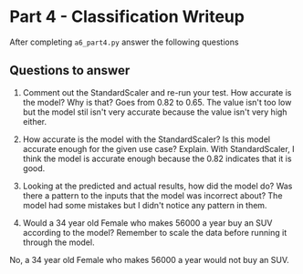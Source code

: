 # Part 4 - Classification Writeup

After completing `a6_part4.py` answer the following questions

## Questions to answer

1. Comment out the StandardScaler and re-run your test. How accurate is the model? Why is that?
Goes from 0.82 to 0.65. The value isn't too low but the model stil isn't very accurate because the value isn't very high either.

2. How accurate is the model with the StandardScaler? Is this model accurate enough for the given use case? Explain.
With StandardScaler, I think the model is accurate enough because the 0.82 indicates that it is good.

3. Looking at the predicted and actual results, how did the model do? Was there a pattern to the inputs that the model was incorrect about?
The model had some mistakes but I didn't notice any pattern in them.

4. Would a 34 year old Female who makes 56000 a year buy an SUV according to the model? Remember to scale the data before running it through the model.

No, a 34 year old Female who makes 56000 a year would not buy an SUV.